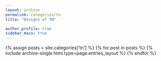```yaml
---
layout: archive
permalink: categories/tn
title: "Designs of TN"

author_profile: true
sidebar_main: true
---
```


{% assign posts = site.categories['tn'] %}
{% for post in posts %} {% include archive-single.html type=page.entries_layout %} {% endfor %}